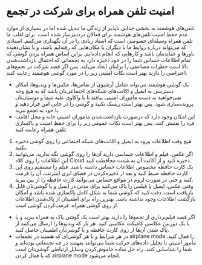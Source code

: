 # امنیت تلفن همراه برای شرکت در تجمع
تلفن‌های هوشمند به بخشی جدایی ناپذیر از زندگی ما تبدیل شده اما در بسیاری از موارد عدم حفظ امنیت تلفن‌های هوشمند برای فعالان دردسرساز شده است. برای اغلب ما تلفن همراه وسیله‌ای خصوصی است که اسناد زیادی را در آن نگهداری می‌کنیم. اسنادی که می‌تواند درباره روابط ما با دیگران یا مکان‌هایی که رفته‌ایم باشد، و یا نشان‌دهنده باورها و عقایدمان باشد و کارهایی که انجام داده‌ایم. براین اساس همراه بردن گوشی که تمام اطلاعات حساس شما را در خود ذخیره دارد به تجمعاتی که احتمال بازداشت‌شدن بالا است خطرات مضاعفی را برایتان ایجاد می‌کند. پس اگر قصد شرکت در تجمع‌های اعتراضی را دارید بهتر است نکات امنیتی زیر را در مورد گوشی هوشمند رعایت کنید. 
* یک گوشی هوشمند می‌تواند شامل آرشیوی از تماس‌ها، عکس‌ها و ویدیوها، امکان دسترسی به ایمیل و اکانت‌های شبکه‌های اجتماعی‌تان باشد که به هیچ وجه نمی‌خواهید به دست ماموران امنیتی بیافتد تا با واکاوی علیه شما و دوستان‌تان پرونده‌سازی شود. پس بهتر است ریسک نکنید و گوشی‌ را در جایی امن قرار دهید و با خود به تجمع نبرید. 
* این امکان وجود دارد که درصورت  بازداشت‌شدن ماموران امنیتی خانه و محل اقامت‌ فرد را تفتیش کنند. پس بهتر است  نکات عمومی زیر را برای حفظ امنیت‌ و پاکسازی تلفن همراه رعایت کنید:
1. هیچ وقت اطلاعات ورود به ایمیل و اکانت‌های شبکه اجتماعی را روی گوشی ذخیره نکنید.
2. اگر عکس، فیلم و اطلاعات حساسی دارید آن‌ها را روی گوشی نگه ندارید. می‌توانید این اطلاعات را روی کلاد Cloud ذخیره کنید و از اکانت آن به شدت محافظت کنید.
3. یک کارت حافظه مخصوص اطلاعات حساس داشته باشید. فیلم را مستقیم روی این کارت حافظه ضبط کنید و بعد از ذخیره‌کردن در فضای ابری اینترنت، آن را فرمت کنید و حتی در صورت لزوم در مواقع حساس می‌توانید کارت حافظه را از بین ببرید.
4. وقتی عکس، ایمیل یا فیلمی را پاک می‌کنید برای مدتی در ایمیل و یا گوشی‌تان قابل بازیافت است. دقت کنید که گوشی شما به شکل کامل پاکسازی شده باشد و امکان بازگشت اطلاعات وجود نداشته باشد. بهترین راه برای اطمینان از پاک‌شدن اطلاعات از روی گوشی همراه، فرمت‌کردن گوشی است.
* اگر قصد فیلم‌برداری از تجمع‌ها را دارید بهتر است یک گوشی پاک به همراه ببرید و یا با یک دوربین عکاسی کامپکت عکاسی کنید. هر بار که ویدیوها را ارسال می‌کنید از پاک شدن آن‌ها از روی کارت حافظه و یا گوشی‌تان اطمینان حاصل کنید. 
* در هر شرایط و با هر گوشی‌ای که هستید در تجمعات airplane mode را فعال کنید. مامور امنیتی با تحلیل داده‌های حرکت شما می‌توانند بفهمند در چه تجمعاتی بوده‌اید و شما را شناسایی کنند. راه حل ساده خاموش‌کردن وسایل ارتباطی گوشی‌تان است که با فعال کردن airplane mode انجام می‌شود. 
